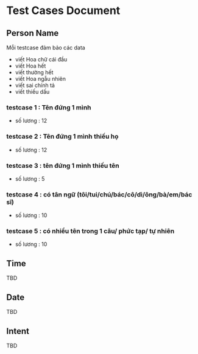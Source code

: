 # Test Cases Document

## Person Name
Mỗi testcase đảm bảo các data
- viết Hoa chữ cái đầu
- viết Hoa hết
- viết thường hết
- viết Hoa ngẫu nhiên
- viết sai chính tả
- viết thiếu dấu

### testcase 1 : Tên đứng 1 mình 
-   số lương : 12 
### testcase 2 : Tên đứng 1 mình thiếu họ
-   số lương : 12 
### testcase 3 : tên đứng 1 mình thiếu tên
-   số lương : 5 
### testcase 4 : có tân ngữ (tôi/tui/chú/bác/cô/dì/ông/bà/em/bác sĩ)
-   số lương : 10 
### testcase 5 : có nhiều tên trong 1 câu/ phức tạp/ tự nhiên
-   số lương : 10 


## Time
TBD

## Date
TBD

## Intent
TBD